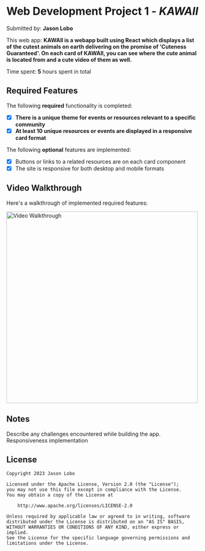 # Web Development Project 1 - *KAWAII*

Submitted by: **Jason Lobo**

This web app: **KAWAII is a webapp built using React which displays a list of the cutest animals on earth delivering on the promise of 'Cuteness Guaranteed'. On each card of KAWAII, you can see where the cute animal is located from and a cute video of them as well.**

Time spent: **5** hours spent in total

## Required Features

The following **required** functionality is completed:

- [x] **There is a unique theme for events or resources relevant to a specific community**
- [x] **At least 10 unique resources or events are displayed in a responsive card format**

The following **optional** features are implemented:

- [x] Buttons or links to a related resources are on each card component
- [x] The site is responsive for both desktop and mobile formats

## Video Walkthrough

Here's a walkthrough of implemented required features:

<img src='https://i.imgur.com/40LsY7i.mp4' title='Video Walkthrough' width='500' alt='Video Walkthrough' />

## Notes

Describe any challenges encountered while building the app.
Responsiveness implementation

## License

    Copyright 2023 Jason Lobo

    Licensed under the Apache License, Version 2.0 (the "License");
    you may not use this file except in compliance with the License.
    You may obtain a copy of the License at

        http://www.apache.org/licenses/LICENSE-2.0

    Unless required by applicable law or agreed to in writing, software
    distributed under the License is distributed on an "AS IS" BASIS,
    WITHOUT WARRANTIES OR CONDITIONS OF ANY KIND, either express or implied.
    See the License for the specific language governing permissions and
    limitations under the License.
